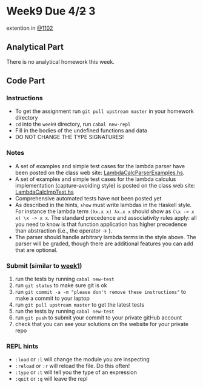 # Week9 Due 4/~~2~~ 3
extention in [@1102](https://piazza.com/class/jr9fgrf7efv7j0?cid=1102)

## Analytical  Part
There is no analytical homework this week. 
## Code Part
### Instructions
* To get the assignment run ```git pull upstream master``` in your homework directory
* `cd` into the `week9` directory, run `cabal new-repl`
* Fill in the bodies of the undefined functions and data
* DO NOT CHANGE THE TYPE SIGNATURES!

### Notes
* A set of examples and simple test cases for the lambda parser have been posted on the class web site: 
[LambdaCalcParserExamples.hs](http://www.cs.bu.edu/fac/snyder/cs320/Homeworks%20and%20Labs/LambdaCalcParserExamples.hs). 
* A set of examples and simple test cases for the lambda calculus implementation (capture-avoiding style) is posted on the class web site:
[LambdaCalcImpTest.hs](http://www.cs.bu.edu/fac/snyder/cs320/Homeworks%20and%20Labs/LambdaCalcImpTest.hs)
* Comprehensive automated tests have not been posted yet
* As described in the hints, `show` must write lambdas in the Haskell style.  For instance the lambda term `(λx.x x) λx.x x` should show as `(\x -> x x) \x -> x x`.  The standard precedence and associativity rules apply: all you need to know is that function application has higher precedence than abstraction (i.e., the operator -> ). 
* The parser should handle arbitrary lambda terms in the style above. The parser will be graded, though there are additional features you can add that are optional.


### Submit (similar to [week1](../week1))
1. run the tests by running ```cabal new-test``` 
1. run ```git status``` to make sure git is ok
1. run ```git commit -a -m "please don't remove these instructions"``` to make a commit to your laptop
1. run ```git pull upstream master``` to get the latest tests
1. run the tests by running ```cabal new-test``` 
1. run ```git push``` to submit your commit to your private gitHub account
1. check that you can see your solutions on the website for your private repo

### REPL hints
* `:load` or `:l` will change the module you are inspecting
* `:reload` or `:r` will reload the file.  Do this often!
* `:type` or `:t` will tell you the type of an expression
* `:quit` or `:q` will leave the repl
